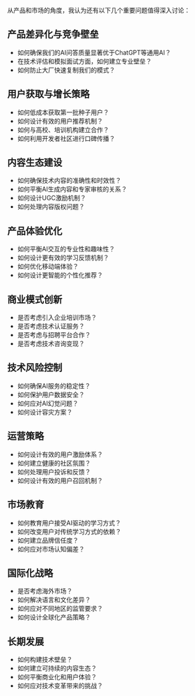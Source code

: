 从产品和市场的角度，我认为还有以下几个重要问题值得深入讨论：

## 产品差异化与竞争壁垒
- 如何确保我们的AI问答质量显著优于ChatGPT等通用AI？
- 在技术评估和模拟面试方面，如何建立专业壁垒？
- 如何防止大厂快速复制我们的模式？


## 用户获取与增长策略
- 如何低成本获取第一批种子用户？
- 如何设计有效的用户推荐机制？
- 如何与高校、培训机构建立合作？
- 如何利用开发者社区进行口碑传播？

## 内容生态建设
- 如何确保技术内容的准确性和时效性？
- 如何平衡AI生成内容和专家审核的关系？
- 如何设计UGC激励机制？
- 如何处理内容版权问题？

## 产品体验优化
- 如何平衡AI交互的专业性和趣味性？
- 如何设计更有效的学习反馈机制？
- 如何优化移动端体验？
- 如何设计更智能的个性化推荐？

## 商业模式创新
- 是否考虑引入企业培训市场？
- 是否考虑技术认证服务？
- 是否考虑与招聘平台合作？
- 是否考虑技术咨询变现？

## 技术风险控制
- 如何确保AI服务的稳定性？
- 如何保护用户数据安全？
- 如何应对AI幻觉问题？
- 如何设计容灾方案？

## 运营策略
- 如何设计有效的用户激励体系？
- 如何建立健康的社区氛围？
- 如何处理用户投诉和反馈？
- 如何设计有效的用户召回机制？

## 市场教育
- 如何教育用户接受AI驱动的学习方式？
- 如何改变用户对传统学习方式的依赖？
- 如何建立品牌信任度？
- 如何应对市场认知偏差？

## 国际化战略
- 是否考虑海外市场？
- 如何解决语言和文化差异？
- 如何应对不同地区的监管要求？
- 如何设计全球化产品策略？

## 长期发展
- 如何构建技术壁垒？
- 如何建立可持续的内容生态？
- 如何平衡商业化和用户体验？
- 如何应对技术变革带来的挑战？